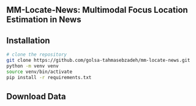 ## MM-Locate-News: Multimodal Focus Location Estimation in News

## Installation

``` bash
# clone the repository
git clone https://github.com/golsa-tahmasebzadeh/mm-locate-news.git
python -m venv venv
source venv/bin/activate
pip install -r requirements.txt
```
## Download Data


